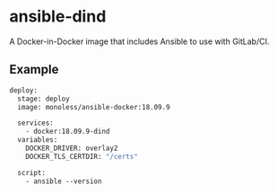# ansible-dind
A Docker-in-Docker image that includes Ansible to use with GitLab/CI.

## Example
```Dockerfile
deploy:
  stage: deploy
  image: monoless/ansible-docker:18.09.9

  services:
    - docker:18.09.9-dind
  variables:
    DOCKER_DRIVER: overlay2
    DOCKER_TLS_CERTDIR: "/certs"

  script:
    - ansible --version
```
